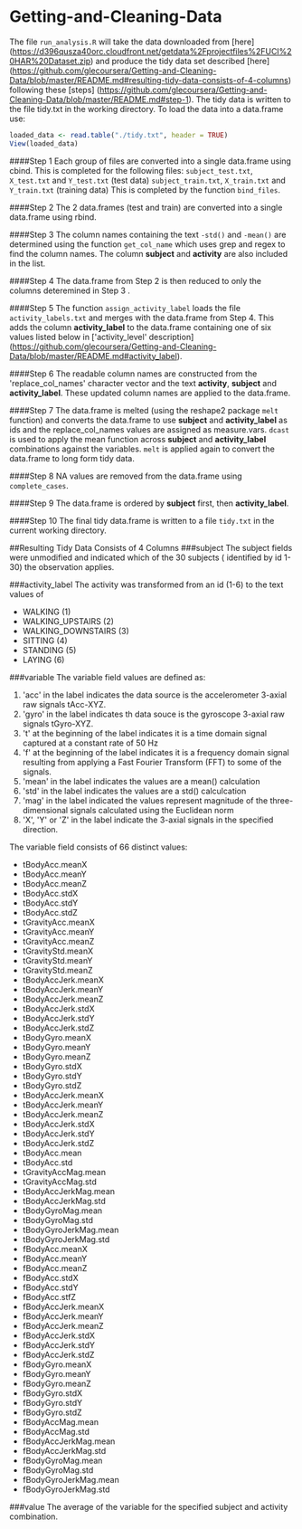 Getting-and-Cleaning-Data
=========================

The file `run_analysis.R` will take the data downloaded from [here] (https://d396qusza40orc.cloudfront.net/getdata%2Fprojectfiles%2FUCI%20HAR%20Dataset.zip) and produce the tidy data set described [here] (https://github.com/glecoursera/Getting-and-Cleaning-Data/blob/master/README.md#resulting-tidy-data-consists-of-4-columns) following these [steps] (https://github.com/glecoursera/Getting-and-Cleaning-Data/blob/master/README.md#step-1).  The tidy data is written to the file tidy.txt in the working directory.  To load the data into a data.frame use:

```R
loaded_data <- read.table("./tidy.txt", header = TRUE)
View(loaded_data)
```

####Step 1
Each group of files are converted into a single data.frame using cbind.  This is completed for the following files:
`subject_test.txt`, `X_test.txt` and `Y_test.txt` (test data)
`subject_train.txt`, `X_train.txt` and `Y_train.txt` (training data)
This is completed by the function `bind_files`.

####Step 2
The 2 data.frames (test and train) are converted into a single data.frame using rbind.

####Step 3 
The column names containing the text `-std()` and `-mean()` are determined using the function `get_col_name` which uses grep and regex to find the column names.  The column **subject** and **activity** are also included in the list.

####Step 4
The data.frame from Step 2 is then reduced to only the columns deteremined in Step 3 .

####Step 5
The function `assign_activity_label` loads the file `activity_labels.txt` and merges with the data.frame from Step 4.  This adds the column **activity_label** to the data.frame containing one of six values listed below in ['activity_level' description] (https://github.com/glecoursera/Getting-and-Cleaning-Data/blob/master/README.md#activity_label).

####Step 6
The readable column names are constructed from the 'replace_col_names' character vector and the text **activity**, **subject** and **activity_label**.  These updated column names are applied to the data.frame.

####Step 7
The data.frame is melted (using the reshape2 package `melt` function) and converts the data.frame to use **subject** and **activity_label** as ids and the replace_col_names values are assigned as measure.vars.  `dcast` is used to apply the mean function across **subject** and **activity_label** combinations against the variables.  `melt` is applied again to convert the data.frame to long form tidy data.

####Step 8 
NA values are removed from the data.frame using `complete_cases`.

####Step 9
The data.frame is ordered by **subject** first, then **activity_label**.

####Step 10
The final tidy data.frame is written to a file `tidy.txt` in the current working directory.

##Resulting Tidy Data Consists of 4 Columns
###subject
The subject fields were unmodified and indicated which of the 30 subjects ( identified by id 1-30) the observation applies.

###activity_label
The activity was transformed from an id (1-6) to the text values of 
- WALKING (1)
- WALKING_UPSTAIRS (2)
- WALKING_DOWNSTAIRS (3)
- SITTING (4)
- STANDING (5)
- LAYING (6)

###variable
The variable field values are defined as:

1. 'acc' in the label indicates the data source is the accelerometer 3-axial raw signals tAcc-XYZ.
2. 'gyro' in the label indicates th data souce is the gyroscope 3-axial raw signals tGyro-XYZ.
3. 't' at the beginning of the label indicates it is a time domain signal captured at a constant rate of 50 Hz
4. 'f' at the beginning of the label indicates it is a frequency domain signal resulting from applying a Fast Fourier Transform (FFT) to some of the signals.
5. 'mean' in the label indicates the values are a mean() calculation
6. 'std' in the label indicates the values are a std() calculcation
7. 'mag' in the label indicated the values represent magnitude of the three-dimensional signals calculated using the Euclidean norm
8. 'X', 'Y' or 'Z' in the label indicate the 3-axial signals in the specified direction.

The variable field consists of 66 distinct values:
- tBodyAcc.meanX
- tBodyAcc.meanY
- tBodyAcc.meanZ
- tBodyAcc.stdX
- tBodyAcc.stdY
- tBodyAcc.stdZ
- tGravityAcc.meanX
- tGravityAcc.meanY
- tGravityAcc.meanZ
- tGravityStd.meanX
- tGravityStd.meanY
- tGravityStd.meanZ
- tBodyAccJerk.meanX
- tBodyAccJerk.meanY
- tBodyAccJerk.meanZ
- tBodyAccJerk.stdX
- tBodyAccJerk.stdY
- tBodyAccJerk.stdZ
- tBodyGyro.meanX
- tBodyGyro.meanY
- tBodyGyro.meanZ
- tBodyGyro.stdX
- tBodyGyro.stdY
- tBodyGyro.stdZ
- tBodyAccJerk.meanX
- tBodyAccJerk.meanY
- tBodyAccJerk.meanZ
- tBodyAccJerk.stdX
- tBodyAccJerk.stdY
- tBodyAccJerk.stdZ
- tBodyAcc.mean
- tBodyAcc.std
- tGravityAccMag.mean
- tGravityAccMag.std
- tBodyAccJerkMag.mean
- tBodyAccJerkMag.std
- tBodyGyroMag.mean
- tBodyGyroMag.std
- tBodyGyroJerkMag.mean
- tBodyGyroJerkMag.std
- fBodyAcc.meanX
- fBodyAcc.meanY
- fBodyAcc.meanZ
- fBodyAcc.stdX
- fBodyAcc.stdY
- fBodyAcc.stfZ
- fBodyAccJerk.meanX
- fBodyAccJerk.meanY
- fBodyAccJerk.meanZ
- fBodyAccJerk.stdX
- fBodyAccJerk.stdY
- fBodyAccJerk.stdZ
- fBodyGyro.meanX
- fBodyGyro.meanY
- fBodyGyro.meanZ
- fBodyGyro.stdX
- fBodyGyro.stdY
- fBodyGyro.stdZ
- fBodyAccMag.mean
- fBodyAccMag.std
- fBodyAccJerkMag.mean
- fBodyAccJerkMag.std
- fBodyGyroMag.mean
- fBodyGyroMag.std
- fBodyGyroJerkMag.mean
- fBodyGyroJerkMag.std

###value
The average of the variable for the specified subject and activity combination.
